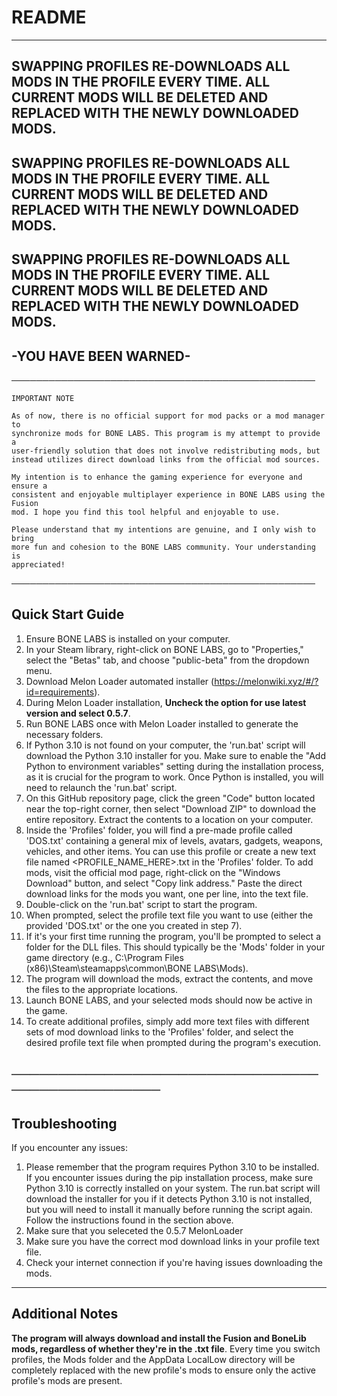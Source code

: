 # **README**

---
**SWAPPING PROFILES RE-DOWNLOADS ALL MODS IN THE PROFILE EVERY TIME.**
**ALL CURRENT MODS WILL BE DELETED AND REPLACED WITH THE NEWLY DOWNLOADED MODS.**
---
**SWAPPING PROFILES RE-DOWNLOADS ALL MODS IN THE PROFILE EVERY TIME.**
**ALL CURRENT MODS WILL BE DELETED AND REPLACED WITH THE NEWLY DOWNLOADED MODS.**
---
**SWAPPING PROFILES RE-DOWNLOADS ALL MODS IN THE PROFILE EVERY TIME.**
**ALL CURRENT MODS WILL BE DELETED AND REPLACED WITH THE NEWLY DOWNLOADED MODS.**
---
**-YOU HAVE BEEN WARNED-**
---
─────────────────────────────────────────────────

    IMPORTANT NOTE
        
    As of now, there is no official support for mod packs or a mod manager to
    synchronize mods for BONE LABS. This program is my attempt to provide a
    user-friendly solution that does not involve redistributing mods, but
    instead utilizes direct download links from the official mod sources.

    My intention is to enhance the gaming experience for everyone and ensure a
    consistent and enjoyable multiplayer experience in BONE LABS using the Fusion
    mod. I hope you find this tool helpful and enjoyable to use.

    Please understand that my intentions are genuine, and I only wish to bring
    more fun and cohesion to the BONE LABS community. Your understanding is
    appreciated!

─────────────────────────────────────────────────

Quick Start Guide
---
1. Ensure BONE LABS is installed on your computer.
2. In your Steam library, right-click on BONE LABS, go to "Properties," select the "Betas" tab, and choose "public-beta" from the dropdown menu.
3. Download Melon Loader automated installer (https://melonwiki.xyz/#/?id=requirements). 
4. During Melon Loader installation, **Uncheck the option for use latest version and select 0.5.7**.
5. Run BONE LABS once with Melon Loader installed to generate the necessary folders.
6. If Python 3.10 is not found on your computer, the 'run.bat' script will download the Python 3.10 installer for you. Make sure to enable the "Add Python to environment variables" setting during the installation process, as it is crucial for the program to work. Once Python is installed, you will need to relaunch the 'run.bat' script.
7. On this GitHub repository page, click the green "Code" button located near the top-right corner, then select "Download ZIP" to download the entire repository. Extract the contents to a location on your computer.
8. Inside the 'Profiles' folder, you will find a pre-made profile called 'DOS.txt' containing a general mix of levels, avatars, gadgets, weapons, vehicles, and other items. You can use this profile or create a new text file named <PROFILE_NAME_HERE>.txt in the 'Profiles' folder. To add mods, visit the official mod page, right-click on the "Windows Download" button, and select "Copy link address." Paste the direct download links for the mods you want, one per line, into the text file.
9. Double-click on the 'run.bat' script to start the program.
10. When prompted, select the profile text file you want to use (either the provided 'DOS.txt' or the one you created in step 7).
11. If it's your first time running the program, you'll be prompted to select a folder for the DLL files. This should typically be the 'Mods' folder in your game directory (e.g., C:\Program Files (x86)\Steam\steamapps\common\BONE LABS\Mods).
12. The program will download the mods, extract the contents, and move the files to the appropriate locations.
13. Launch BONE LABS, and your selected mods should now be active in the game.
14. To create additional profiles, simply add more text files with different sets of mod download links to the 'Profiles' folder, and select the desired profile text file when prompted during the program's execution.

─────────────────────────────────────────────────
---
Troubleshooting
---
If you encounter any issues: 
1. Please remember that the program requires Python 3.10 to be installed. If you encounter issues during the pip installation process, make sure Python 3.10 is correctly installed on your system. The run.bat script will download the installer for you if it detects Python 3.10 is not installed, but you will need to install it manually before running the script again. Follow the instructions found in the section above.
2. Make sure that you seleceted the 0.5.7 MelonLoader
3. Make sure you have the correct mod download links in your profile text file.
4. Check your internet connection if you're having issues downloading the mods.

---
Additional Notes
---

**The program will always download and install the Fusion and BoneLib mods, regardless of whether they're in the <PROFILE>.txt file**.
Every time you switch profiles, the Mods folder and the AppData LocalLow directory will be completely replaced with the new profile's mods to ensure only the active profile's mods are present.
